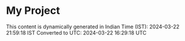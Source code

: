 # My Project

This content is dynamically generated in Indian Time (IST): 2024-03-22 21:59:18 IST
Converted to UTC: 2024-03-22 16:29:18 UTC
